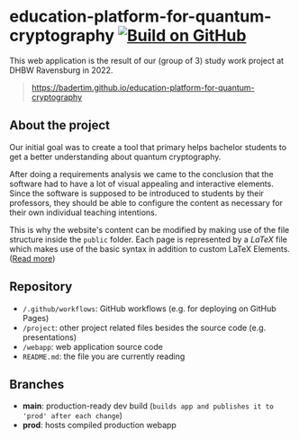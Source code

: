 # education-platform-for-quantum-cryptography [![Build on GitHub](https://github.com/BaderTim/education-platform-for-quantum-cryptography/actions/workflows/publish.yml/badge.svg?branch=main)](https://github.com/BaderTim/education-platform-for-quantum-cryptography/actions/workflows/publish.yml)
This web application is the result of our (group of 3) study work project at DHBW Ravensburg in 2022. 

> https://badertim.github.io/education-platform-for-quantum-cryptography 

## About the project

Our initial goal was to create a tool that primary helps bachelor students to get a better understanding about quantum cryptography.   

After doing a requirements analysis we came to the conclusion that the software had to have a lot of visual appealing and interactive elements. Since the software is supposed to be introduced to students by their professors, they should be able to configure the content as necessary for their own individual teaching intentions.   

This is why the website's content can be modified by making use of the file structure inside the `public` folder. Each page is represented by a _LaTeX_ file which makes use of the basic syntax in addition to custom LaTeX Elements. ([Read more](https://badertim.github.io/education-platform-for-quantum-cryptography/info))


## Repository
- `/.github/workflows`: GitHub workflows (e.g. for deploying on GitHub Pages)
- `/project`: other project related files besides the source code (e.g. presentations)
- `/webapp`: web application source code
- `README.md`: the file you are currently reading

## Branches
- **main**: production-ready dev build (```builds app and publishes it to 'prod' after each change```) 
- **prod**: hosts compiled production webapp
